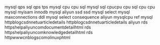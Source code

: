 mysql qps sql qps tps mysql cpu cpu sql mysql sql cpucpu cpu sql cpu cpu mysql myisam innodb mysql aliyun ssd ssd mysql select mysql maxconnections ddl mysql select consequence aliyun mysqlcpu ref mysql httpblogcsdnnetuarticledetails httpblogcsdnnetuarticledetails aliyun rds httpshelpaliyuncomdocumentdetailhtml rds httpshelpaliyuncomknowledgedetailhtml rds httpwwwcnblogscomolinuxphtml